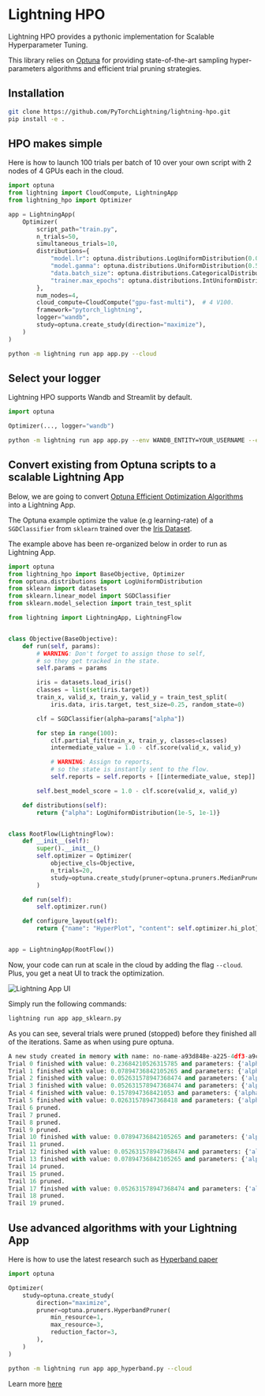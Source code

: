 # Lightning HPO

Lightning HPO provides a pythonic implementation for Scalable Hyperparameter Tuning.

This library relies on [Optuna](https://optuna.readthedocs.io/en/stable/) for providing state-of-the-art sampling hyper-parameters algorithms and efficient trial pruning strategies.

## Installation

```bash
git clone https://github.com/PyTorchLightning/lightning-hpo.git
pip install -e .
```

## HPO makes simple

Here is how to launch 100 trials per batch of 10 over your own script with 2 nodes of 4 GPUs each in the cloud.

```python
import optuna
from lightning import CloudCompute, LightningApp
from lightning_hpo import Optimizer

app = LightningApp(
    Optimizer(
        script_path="train.py",
        n_trials=50,
        simultaneous_trials=10,
        distributions={
            "model.lr": optuna.distributions.LogUniformDistribution(0.001, 0.1),
            "model.gamma": optuna.distributions.UniformDistribution(0.5, 0.8),
            "data.batch_size": optuna.distributions.CategoricalDistribution([16, 32, 64]),
            "trainer.max_epochs": optuna.distributions.IntUniformDistribution(3, 15),
        },
        num_nodes=4,
        cloud_compute=CloudCompute("gpu-fast-multi"),  # 4 V100.
        framework="pytorch_lightning",
        logger="wandb",
        study=optuna.create_study(direction="maximize"),
    )
)
```

```bash
python -m lightning run app app.py --cloud
```

## Select your logger

Lightning HPO supports Wandb and Streamlit by default.

```python
import optuna

Optimizer(..., logger="wandb")
```

```bash
python -m lightning run app app.py --env WANDB_ENTITY=YOUR_USERNAME --env WANDB_API_KEY=YOUR_API_KEY --cloud
```

## Convert existing from Optuna scripts to a scalable Lightning App

Below, we are going to convert [Optuna Efficient Optimization Algorithms](https://optuna.readthedocs.io/en/stable/tutorial/10_key_features/003_efficient_optimization_algorithms.html#sphx-glr-tutorial-10-key-features-003-efficient-optimization-algorithms-py>) into a Lightning App.

The Optuna example optimize the value (e.g learning-rate) of a ``SGDClassifier`` from ``sklearn`` trained over the [Iris Dataset](https://archive.ics.uci.edu/ml/datasets/iris).

The example above has been re-organized below in order to run as Lightning App.

```py
import optuna
from lightning_hpo import BaseObjective, Optimizer
from optuna.distributions import LogUniformDistribution
from sklearn import datasets
from sklearn.linear_model import SGDClassifier
from sklearn.model_selection import train_test_split

from lightning import LightningApp, LightningFlow


class Objective(BaseObjective):
    def run(self, params):
        # WARNING: Don't forget to assign those to self,
        # so they get tracked in the state.
        self.params = params

        iris = datasets.load_iris()
        classes = list(set(iris.target))
        train_x, valid_x, train_y, valid_y = train_test_split(
            iris.data, iris.target, test_size=0.25, random_state=0)

        clf = SGDClassifier(alpha=params["alpha"])

        for step in range(100):
            clf.partial_fit(train_x, train_y, classes=classes)
            intermediate_value = 1.0 - clf.score(valid_x, valid_y)

            # WARNING: Assign to reports,
            # so the state is instantly sent to the flow.
            self.reports = self.reports + [[intermediate_value, step]]

        self.best_model_score = 1.0 - clf.score(valid_x, valid_y)

    def distributions(self):
        return {"alpha": LogUniformDistribution(1e-5, 1e-1)}


class RootFlow(LightningFlow):
    def __init__(self):
        super().__init__()
        self.optimizer = Optimizer(
            objective_cls=Objective,
            n_trials=20,
            study=optuna.create_study(pruner=optuna.pruners.MedianPruner()),
        )

    def run(self):
        self.optimizer.run()

    def configure_layout(self):
        return {"name": "HyperPlot", "content": self.optimizer.hi_plot}


app = LightningApp(RootFlow())
```

Now, your code can run at scale in the cloud by adding the flag ``--cloud``. Plus, you get a neat UI to track the optimization.

![Lightning App UI](https://pl-flash-data.s3.amazonaws.com/assets_lightning/lightning_hpo_optimizer.png)

Simply run the following commands:

```py
lightning run app app_sklearn.py
```

As you can see, several trials were pruned (stopped) before they finished all of the iterations. Same as when using pure optuna.

```py
A new study created in memory with name: no-name-a93d848e-a225-4df3-a9c3-5f86680e295d
Trial 0 finished with value: 0.23684210526315785 and parameters: {'alpha': 0.006779437004523296}. Best is trial 0 with value: 0.23684210526315785.
Trial 1 finished with value: 0.07894736842105265 and parameters: {'alpha': 0.008936151407006062}. Best is trial 1 with value: 0.07894736842105265.
Trial 2 finished with value: 0.052631578947368474 and parameters: {'alpha': 0.0035836511240528008}. Best is trial 2 with value: 0.052631578947368474.
Trial 3 finished with value: 0.052631578947368474 and parameters: {'alpha': 0.0005393218926409795}. Best is trial 2 with value: 0.052631578947368474.
Trial 4 finished with value: 0.1578947368421053 and parameters: {'alpha': 6.572557493358585e-05}. Best is trial 2 with value: 0.052631578947368474.
Trial 5 finished with value: 0.02631578947368418 and parameters: {'alpha': 0.0013953760106345603}. Best is trial 5 with value: 0.02631578947368418.
Trail 6 pruned.
Trail 7 pruned.
Trail 8 pruned.
Trail 9 pruned.
Trial 10 finished with value: 0.07894736842105265 and parameters: {'alpha': 0.00555435554783454}. Best is trial 5 with value: 0.02631578947368418.
Trail 11 pruned.
Trial 12 finished with value: 0.052631578947368474 and parameters: {'alpha': 0.025624276147153992}. Best is trial 5 with value: 0.02631578947368418.
Trial 13 finished with value: 0.07894736842105265 and parameters: {'alpha': 0.014613957457075546}. Best is trial 5 with value: 0.02631578947368418.
Trail 14 pruned.
Trail 15 pruned.
Trail 16 pruned.
Trial 17 finished with value: 0.052631578947368474 and parameters: {'alpha': 0.01028208215647372}. Best is trial 5 with value: 0.02631578947368418.
Trail 18 pruned.
Trail 19 pruned.
```

## Use advanced algorithms with your Lightning App

Here is how to use the latest research such as [Hyperband paper](http://www.jmlr.org/papers/volume18/16-558/16-558.pdf)

```python
import optuna

Optimizer(
    study=optuna.create_study(
        direction="maximize",
        pruner=optuna.pruners.HyperbandPruner(
            min_resource=1,
            max_resource=3,
            reduction_factor=3,
        ),
    )
)
```

```bash
python -m lightning run app app_hyperband.py --cloud
```

Learn more [here](https://optuna.readthedocs.io/en/stable/tutorial/10_key_features/003_efficient_optimization_algorithms.html?highlight=hyperband#activating-pruners)
